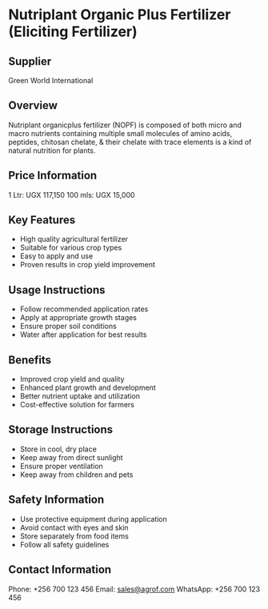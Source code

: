 # Nutriplant Organic Plus Fertilizer (Eliciting Fertilizer)

## Supplier
Green World International

## Overview
Nutriplant organicplus fertilizer (NOPF) is composed of both micro and macro nutrients containing multiple small molecules of amino acids, peptides, chitosan chelate, & their chelate with trace elements is a kind of natural nutrition for plants.

## Price Information
1 Ltr: UGX 117,150
100 mls: UGX 15,000

## Key Features
- High quality agricultural fertilizer
- Suitable for various crop types
- Easy to apply and use
- Proven results in crop yield improvement

## Usage Instructions
- Follow recommended application rates
- Apply at appropriate growth stages
- Ensure proper soil conditions
- Water after application for best results

## Benefits
- Improved crop yield and quality
- Enhanced plant growth and development
- Better nutrient uptake and utilization
- Cost-effective solution for farmers

## Storage Instructions
- Store in cool, dry place
- Keep away from direct sunlight
- Ensure proper ventilation
- Keep away from children and pets

## Safety Information
- Use protective equipment during application
- Avoid contact with eyes and skin
- Store separately from food items
- Follow all safety guidelines

## Contact Information
Phone: +256 700 123 456
Email: sales@agrof.com
WhatsApp: +256 700 123 456
